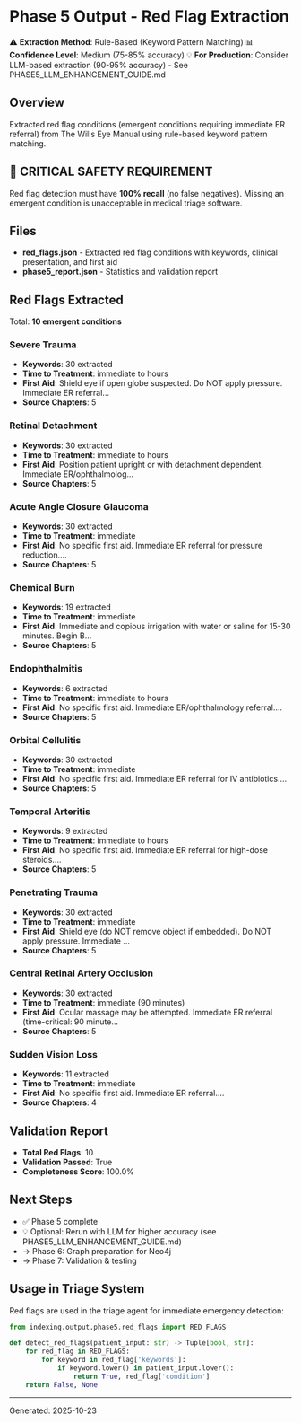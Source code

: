# Phase 5 Output - Red Flag Extraction

⚠️ **Extraction Method**: Rule-Based (Keyword Pattern Matching)
📊 **Confidence Level**: Medium (75-85% accuracy)
💡 **For Production**: Consider LLM-based extraction (90-95% accuracy) - See PHASE5_LLM_ENHANCEMENT_GUIDE.md

## Overview

Extracted red flag conditions (emergent conditions requiring immediate ER referral) from The Wills Eye Manual using rule-based keyword pattern matching.

## 🚨 CRITICAL SAFETY REQUIREMENT

Red flag detection must have **100% recall** (no false negatives). Missing an emergent condition is unacceptable in medical triage software.

## Files

- **red_flags.json** - Extracted red flag conditions with keywords, clinical presentation, and first aid
- **phase5_report.json** - Statistics and validation report

## Red Flags Extracted

Total: **10 emergent conditions**


### Severe Trauma
- **Keywords**: 30 extracted
- **Time to Treatment**: immediate to hours
- **First Aid**: Shield eye if open globe suspected. Do NOT apply pressure. Immediate ER referral...
- **Source Chapters**: 5

### Retinal Detachment
- **Keywords**: 30 extracted
- **Time to Treatment**: immediate to hours
- **First Aid**: Position patient upright or with detachment dependent. Immediate ER/ophthalmolog...
- **Source Chapters**: 5

### Acute Angle Closure Glaucoma
- **Keywords**: 30 extracted
- **Time to Treatment**: immediate
- **First Aid**: No specific first aid. Immediate ER referral for pressure reduction....
- **Source Chapters**: 5

### Chemical Burn
- **Keywords**: 19 extracted
- **Time to Treatment**: immediate
- **First Aid**: Immediate and copious irrigation with water or saline for 15-30 minutes. Begin B...
- **Source Chapters**: 5

### Endophthalmitis
- **Keywords**: 6 extracted
- **Time to Treatment**: immediate to hours
- **First Aid**: No specific first aid. Immediate ER/ophthalmology referral....
- **Source Chapters**: 5

### Orbital Cellulitis
- **Keywords**: 30 extracted
- **Time to Treatment**: immediate
- **First Aid**: No specific first aid. Immediate ER referral for IV antibiotics....
- **Source Chapters**: 5

### Temporal Arteritis
- **Keywords**: 9 extracted
- **Time to Treatment**: immediate to hours
- **First Aid**: No specific first aid. Immediate ER referral for high-dose steroids....
- **Source Chapters**: 5

### Penetrating Trauma
- **Keywords**: 30 extracted
- **Time to Treatment**: immediate
- **First Aid**: Shield eye (do NOT remove object if embedded). Do NOT apply pressure. Immediate ...
- **Source Chapters**: 5

### Central Retinal Artery Occlusion
- **Keywords**: 30 extracted
- **Time to Treatment**: immediate (90 minutes)
- **First Aid**: Ocular massage may be attempted. Immediate ER referral (time-critical: 90 minute...
- **Source Chapters**: 5

### Sudden Vision Loss
- **Keywords**: 11 extracted
- **Time to Treatment**: immediate
- **First Aid**: No specific first aid. Immediate ER referral....
- **Source Chapters**: 4


## Validation Report

- **Total Red Flags**: 10
- **Validation Passed**: True
- **Completeness Score**: 100.0%



## Next Steps

- ✅ Phase 5 complete
- 💡 Optional: Rerun with LLM for higher accuracy (see PHASE5_LLM_ENHANCEMENT_GUIDE.md)
- → Phase 6: Graph preparation for Neo4j
- → Phase 7: Validation & testing

## Usage in Triage System

Red flags are used in the triage agent for immediate emergency detection:

```python
from indexing.output.phase5.red_flags import RED_FLAGS

def detect_red_flags(patient_input: str) -> Tuple[bool, str]:
    for red_flag in RED_FLAGS:
        for keyword in red_flag['keywords']:
            if keyword.lower() in patient_input.lower():
                return True, red_flag['condition']
    return False, None
```

---
Generated: 2025-10-23
